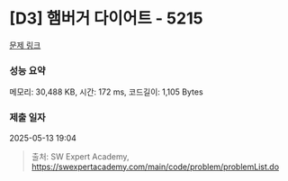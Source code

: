 # [D3] 햄버거 다이어트 - 5215 

[문제 링크](https://swexpertacademy.com/main/code/problem/problemDetail.do?contestProbId=AWT-lPB6dHUDFAVT) 

### 성능 요약

메모리: 30,488 KB, 시간: 172 ms, 코드길이: 1,105 Bytes

### 제출 일자

2025-05-13 19:04



> 출처: SW Expert Academy, https://swexpertacademy.com/main/code/problem/problemList.do